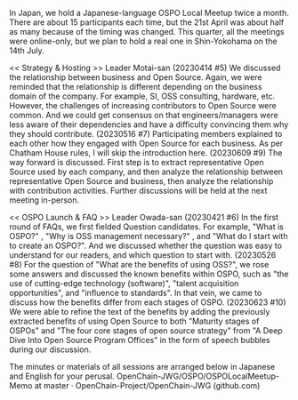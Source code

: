 In Japan, we hold a Japanese-language OSPO Local Meetup twice a month.
There are about 15 participants each time, but the 21st April was about half as many because of the timing was changed.
This quarter, all the meetings were online-only, but we plan to hold a real one in Shin-Yokohama on the 14th July.

<< Strategy & Hosting >> Leader Motai-san
(20230414 #5)
We discussed the relationship between business and Open Source. Again, we were reminded that the relationship is different depending on the business domain of the company. For example, SI, OSS consulting, hardware, etc. However, the challenges of increasing contributors to Open Source were common. And we could get consensus on that engineers/managers were less aware of their dependencies and have a difficulty convincing them why they should contribute.
(20230516 #7)
Participating members explained to each other how they engaged with Open Source for each business. As per Chatham House rules, I will skip the introduction here.
(20230609 #9)
The way forward is discussed. First step is to extract representative Open Source used by each company, and then analyze the relationship between representative Open Source and business, then analyze the relationship with contribution activities. Further discussions will be held at the next meeting in-person.

<< OSPO Launch & FAQ >> Leader Owada-san
(20230421 #6)
In the first round of FAQs, we first fielded Question candidates. For example, "What is OSPO?" , "Why is OSS management necessary?" , and "What do I start with to create an OSPO?". And we discussed whether the question was easy to understand for our readers, and which question to start with.
(20230526 #8)
For the question of "What are the benefits of using OSS?", we rose some answers and discussed the known benefits within OSPO, such as "the use of cutting-edge technology (software)", "talent acquisition opportunities", and "influence to standards". In that vein, we came to discuss how the benefits differ from each stages of OSPO.
(20230623 #10)
We were able to refine the text of the benefits by adding the previously extracted benefits of using Open Source to both "Maturity stages of OSPOs" and "The four core stages of open source strategy" from "A Deep Dive Into Open Source Program Offices" in the form of speech bubbles during our discussion.

The minutes or materials of all sessions are arranged below in Japanese and English for your perusal.
OpenChain-JWG/OSPO/OSPOLocalMeetup-Memo at master · OpenChain-Project/OpenChain-JWG (github.com)
